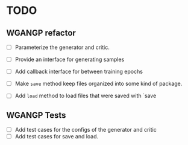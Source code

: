 # TODO

## WGANGP refactor

-[ ] Parameterize the generator and critic.
-[ ] Provide an interface for generating samples
-[ ] Add callback interface for between training epochs
-[ ] Make `save` method keep files organized into some kind of package.
-[ ] Add `load` method to load files that were saved with `save


## WGANGP Tests

-[ ] Add test cases for the configs of the generator and critic
-[ ] Add test cases for save and load.